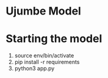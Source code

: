 # Ujumbe Model
# Starting the model
1. source env/bin/activate
2. pip install -r requirements
3. python3 app.py


